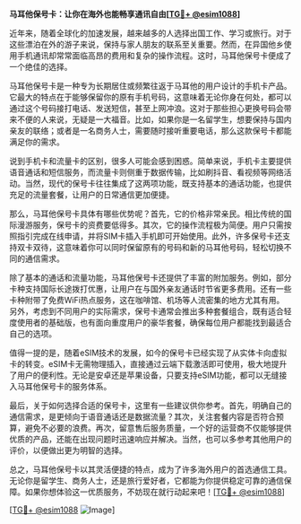 **马耳他保号卡：让你在海外也能畅享通讯自由[[TG💪+ @esim1088](https://t.me/s/esim1088)]**

近年来，随着全球化的加速发展，越来越多的人选择出国工作、学习或旅行。对于这些漂泊在外的游子来说，保持与家人朋友的联系至关重要。然而，在异国他乡使用手机通讯却常常面临高昂的费用和复杂的操作流程。这时，马耳他保号卡便成了一个绝佳的选择。

马耳他保号卡是一种专为长期居住或频繁往返于马耳他的用户设计的手机卡产品。它最大的特点在于能够保留你的原有手机号码，这意味着无论你身在何处，都可以通过这个号码接打电话、发送短信，甚至上网冲浪。这对于那些担心更换号码会带来不便的人来说，无疑是一大福音。比如，如果你是一名留学生，想要保持与国内亲友的联络；或者是一名商务人士，需要随时接听重要电话，那么这款保号卡都能满足你的需求。

说到手机卡和流量卡的区别，很多人可能会感到困惑。简单来说，手机卡主要提供语音通话和短信服务，而流量卡则侧重于数据传输，比如刷抖音、看视频等网络活动。当然，现代的保号卡往往集成了这两项功能，既支持基本的通话功能，也提供充足的流量套餐，让用户的日常通信更加便捷。

那么，马耳他保号卡具体有哪些优势呢？首先，它的价格非常亲民。相比传统的国际漫游服务，保号卡的资费要低得多。其次，它的操作流程极为简便。用户只需按照指引完成在线申请，并将SIM卡插入手机即可开始使用。此外，许多保号卡还支持双卡双待，这意味着你可以同时保留原有的号码和新的马耳他号码，轻松切换不同的通信需求。

除了基本的通话和流量功能，马耳他保号卡还提供了丰富的附加服务。例如，部分卡种支持国际长途拨打优惠，让用户在与国外亲友通话时节省更多费用。还有一些卡种附带了免费WiFi热点服务，这在咖啡馆、机场等人流密集的地方尤其有用。另外，考虑到不同用户的实际需求，保号卡通常会推出多种套餐组合，既有适合轻度使用者的基础版，也有面向重度用户的豪华套餐，确保每位用户都能找到最适合自己的选项。

值得一提的是，随着eSIM技术的发展，如今的保号卡已经实现了从实体卡向虚拟卡的转变。eSIM卡无需物理插入，直接通过云端下载激活即可使用，极大地提升了用户的便利性。无论是安卓还是苹果设备，只要支持eSIM功能，都可以无缝接入马耳他保号卡的服务体系。

最后，关于如何选择合适的保号卡，这里有一些建议供你参考。首先，明确自己的通信需求，是更倾向于语音通话还是数据流量？其次，关注套餐内容是否符合预算，避免不必要的浪费。再次，留意售后服务质量，一个好的运营商不仅能够提供优质的产品，还能在出现问题时迅速响应并解决。当然，也可以多参考其他用户的评价，以便做出更为明智的选择。

总之，马耳他保号卡以其灵活便捷的特点，成为了许多海外用户的首选通信工具。无论你是留学生、商务人士，还是旅行爱好者，它都能为你提供稳定可靠的通信保障。如果你想体验这一优质服务，不妨现在就行动起来吧！[[TG💪+ @esim1088](https://t.me/s/esim1088)]

[[TG💪+ @esim1088](https://t.me/s/esim1088) ![Image](https://i.postimg.cc/4NQfJmqS/Snipaste-2025-05-13-00-14-12.png)]